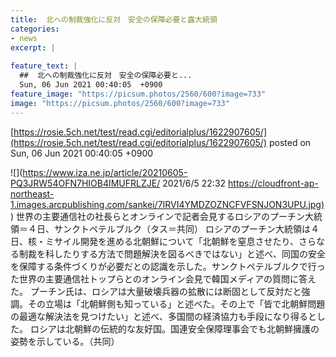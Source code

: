 ```yaml
---
title:  北への制裁強化に反対　安全の保障必要と露大統領  
categories:
- news
excerpt: |
  
feature_text: |
  ##  北への制裁強化に反対　安全の保障必要と...
  Sun, 06 Jun 2021 00:40:05  +0900
feature_image: "https://picsum.photos/2560/600?image=733"
image: "https://picsum.photos/2560/600?image=733"
---
```


[https://rosie.5ch.net/test/read.cgi/editorialplus/1622907605/](https://rosie.5ch.net/test/read.cgi/editorialplus/1622907605/)
posted on Sun, 06 Jun 2021 00:40:05  +0900

<!--more-->

![](https://www.iza.ne.jp/article/20210605-PQ3JRW54OFN7HIOB4IMUFRLZJE/ 2021/6/5 22:32 [https://cloudfront-ap-northeast-1.images.arcpublishing.com/sankei/7IRVI4YMDZOZNCFVFSNJON3UPU.jpg)](https://cloudfront-ap-northeast-1.images.arcpublishing.com/sankei/7IRVI4YMDZOZNCFVFSNJON3UPU.jpg)) 世界の主要通信社の社長らとオンラインで記者会見するロシアのプーチン大統領＝４日、サンクトペテルブルク（タス＝共同） ロシアのプーチン大統領は４日、核・ミサイル開発を進める北朝鮮について「北朝鮮を窒息させたり、さらなる制裁を科したりする方法で問題解決を図るべきではない」と述べ、同国の安全を保障する条件づくりが必要だとの認識を示した。サンクトペテルブルクで行った世界の主要通信社トップらとのオンライン会見で韓国メディアの質問に答えた。 プーチン氏は、ロシアは大量破壊兵器の拡散には断固として反対だと強調。その立場は「北朝鮮側も知っている」と述べた。その上で「皆で北朝鮮問題の最適な解決法を見つけたい」と述べ、多国間の経済協力も手段になり得るとした。 ロシアは北朝鮮の伝統的な友好国。国連安全保障理事会でも北朝鮮擁護の姿勢を示している。（共同）
